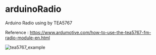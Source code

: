 # arduinoRadio
Arduino Radio using by TEA5767

Reference : https://www.ardumotive.com/how-to-use-the-tea5767-fm-radio-module-en.html

![tea5767_example](https://user-images.githubusercontent.com/8978613/68285637-fe666400-00c2-11ea-8ba8-253687213590.png)
